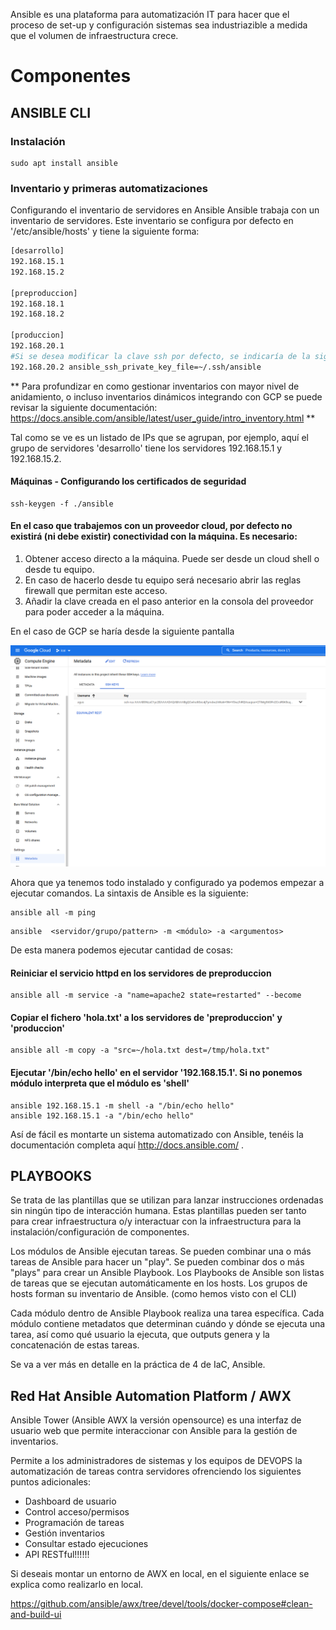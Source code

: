 Ansible es una plataforma para automatización IT para hacer que el proceso de set-up y configuración sistemas sea industriazible a medida que el volumen de infraestructura crece.

# Componentes

## ANSIBLE CLI


### Instalación

```shell
sudo apt install ansible
```

### Inventario y primeras automatizaciones

Configurando el inventario de servidores en Ansible
Ansible trabaja con un inventario de servidores. Este inventario se configura por defecto en '/etc/ansible/hosts' y tiene la siguiente forma:
```bash
[desarrollo]
192.168.15.1
192.168.15.2

[preproduccion]
192.168.18.1
192.168.18.2

[produccion]
192.168.20.1
#Si se desea modificar la clave ssh por defecto, se indicaría de la siguiente forma
192.168.20.2 ansible_ssh_private_key_file=~/.ssh/ansible
```

** Para profundizar en como gestionar inventarios con mayor nivel de anidamiento, o incluso inventarios dinámicos integrando con GCP se puede revisar la siguiente documentación:
https://docs.ansible.com/ansible/latest/user_guide/intro_inventory.html **


Tal como se ve es un listado de IPs que se agrupan, por ejemplo, aquí el grupo de servidores 'desarrollo' tiene los servidores 192.168.15.1 y 192.168.15.2.

#### Máquinas - Configurando los certificados de seguridad

```shell
ssh-keygen -f ./ansible
```

#### En el caso que trabajemos con un proveedor cloud, por defecto no existirá (ni debe existir) conectividad con la máquina. Es necesario:
1. Obtener acceso directo a la máquina. Puede ser desde un cloud shell o desde tu equipo.
2. En caso de hacerlo desde tu equipo será necesario abrir las reglas firewall que permitan este acceso.
3. Añadir la clave creada en el paso anterior en la consola del proveedor para poder acceder a la máquina. 

En el caso de GCP se haría desde la siguiente pantalla

<img src="images/gcp-ssh-metadata.png" alt="azure-console" style="zoom:67%;" />


Ahora que ya tenemos todo instalado y configurado ya podemos empezar a ejecutar comandos. La sintaxis de Ansible es la siguiente:
```shell
ansible all -m ping
```
```shell
ansible  <servidor/grupo/pattern> -m <módulo> -a <argumentos>
```

De esta manera podemos ejecutar cantidad de cosas:

#### Reiniciar el servicio httpd en los servidores de  preproduccion
```shell
ansible all -m service -a "name=apache2 state=restarted" --become
```

#### Copiar el fichero 'hola.txt' a los servidores de 'preproduccion' y 'produccion'
```shell
ansible all -m copy -a "src=~/hola.txt dest=/tmp/hola.txt"
```

#### Ejecutar '/bin/echo hello' en el servidor '192.168.15.1'. Si no ponemos módulo interpreta que el módulo es 'shell'
```shell
ansible 192.168.15.1 -m shell -a "/bin/echo hello"
ansible 192.168.15.1 -a "/bin/echo hello"
```
Así de fácil es montarte un sistema automatizado con Ansible, tenéis la documentación completa aquí http://docs.ansible.com/ .

## PLAYBOOKS
Se trata de las plantillas que se utilizan para lanzar instrucciones ordenadas sin ningún tipo de interacción humana. Estas plantillas pueden ser tanto para crear infraestructura o/y interactuar con la infraestructura para la instalación/configuración de componentes.

Los módulos de Ansible ejecutan tareas. Se pueden combinar una o más tareas de Ansible para hacer un "play". Se pueden combinar dos o más "plays" para crear un Ansible Playbook. Los Playbooks de Ansible son listas de tareas que se ejecutan automáticamente en los hosts. Los grupos de hosts forman su inventario de Ansible. (como hemos visto con el CLI)

Cada módulo dentro de Ansible Playbook realiza una tarea específica. Cada módulo contiene metadatos que determinan cuándo y dónde se ejecuta una tarea, así como qué usuario la ejecuta, que outputs genera y la concatenación de estas tareas.

Se va a ver más en detalle en la práctica de 4 de IaC, Ansible.

## Red Hat Ansible Automation Platform / AWX

Ansible Tower (Ansible AWX la versión opensource) es una interfaz de usuario web que permite interaccionar con Ansible para la gestión de inventarios.

Permite a los administradores de sistemas y los equipos de DEVOPS la automatización de tareas contra servidores ofrenciendo los siguientes puntos adicionales:

- Dashboard de usuario
- Control acceso/permisos
- Programación de tareas
- Gestión inventarios
- Consultar estado ejecuciones
- API RESTful!!!!!!

Si deseais montar un entorno de AWX en local, en el siguiente enlace se explica como realizarlo en local.

https://github.com/ansible/awx/tree/devel/tools/docker-compose#clean-and-build-ui
